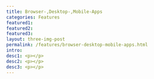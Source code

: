 ```yaml
---
title: Browser-,Desktop-,Mobile-Apps
categories: Features
featured1:
featured2:
featured3:
layout: three-img-post
permalink: /features/browser-desktop-mobile-apps.html
intro:
desc1: <p></p>
desc2: <p></p>
desc3: <p></p>
---
```

